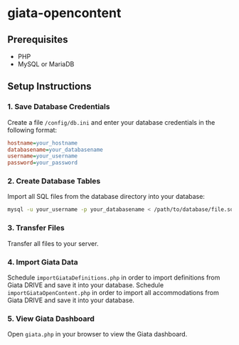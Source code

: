 ﻿# giata-opencontent

## Prerequisites
- PHP
- MySQL or MariaDB

## Setup Instructions

### 1. Save Database Credentials
Create a file `/config/db.ini` and enter your database credentials in the following format:
```ini
hostname=your_hostname
databasename=your_databasename
username=your_username
password=your_password
```

### 2. Create Database Tables
Import all SQL files from the database directory into your database:
```sh
mysql -u your_username -p your_databasename < /path/to/database/file.sql
```

### 3. Transfer Files
Transfer all files to your server.  

### 4. Import Giata Data
Schedule `importGiataDefinitions.php` in order to import definitions from Giata DRIVE and save it into your database.
Schedule `importGiataOpenContent.php` in order to import all accommodations from Giata DRIVE and save it into your database.

### 5. View Giata Dashboard
Open `giata.php` in your browser to view the Giata dashboard.
